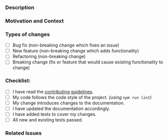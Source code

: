 ### Description
<!--- Describe your changes in detail -->

### Motivation and Context
<!--- Why is this change required? What problem does it solve? -->


### Types of changes
<!--- What types of changes does your code introduce? Put an `x` in all the boxes that apply: -->
- [ ] Bug fix (non-breaking change which fixes an issue)
- [ ] New feature (non-breaking change which adds functionality)
- [ ] Refactoring (non-breaking change)
- [ ] Breaking change (fix or feature that would cause existing functionality to change)

### Checklist:
<!--- Go over all the following points, and put an `x` in all the boxes that apply. -->
<!--- If you're unsure about any of these, don't hesitate to ask. We're here to help! -->
- [ ] I have read the [contributing guidelines](https://github.com/twbs/bootstrap/blob/main/.github/CONTRIBUTING.md).
- [ ] My code follows the code style of the project. _(using `npm run lint`)_
- [ ] My change introduces changes to the documentation.
- [ ] I have updated the documentation accordingly.
- [ ] I have added tests to cover my changes.
- [ ] All new and existing tests passed.

### Related Issues
<!--- Please link any related issues here: -->

